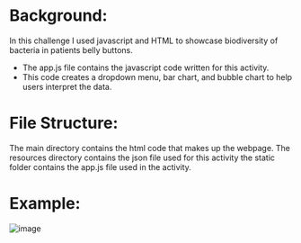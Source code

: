 # Background:
In this challenge I used javascript and HTML to showcase biodiversity of bacteria in patients belly buttons. 
  - The app.js file contains the javascript code written for this activity.
  - This code creates a dropdown menu, bar chart, and bubble chart to help users interpret the data.
# File Structure:
The main directory contains the html code that makes up the webpage.
The resources directory contains the json file used for this activity
the static folder contains the app.js file used in the activity. 
   
    
# Example:
![image](https://github.com/demzilla/belly-button-challenge/assets/18203409/50dd04cf-b400-43b6-a78d-72dce48661b7)
